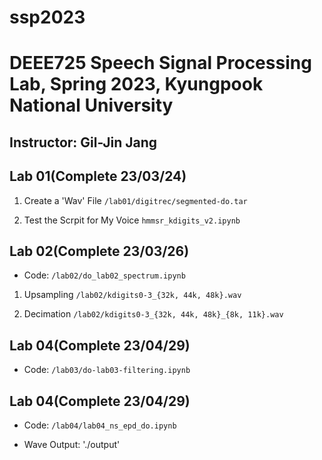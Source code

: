 # ssp2023
# DEEE725 Speech Signal Processing Lab, Spring 2023, Kyungpook National University
## Instructor: Gil-Jin Jang

## Lab 01(Complete 23/03/24)
1. Create a 'Wav' File
  `/lab01/digitrec/segmented-do.tar`
  
2. Test the Scrpit for My Voice `hmmsr_kdigits_v2.ipynb`

## Lab 02(Complete 23/03/26)

- Code: `/lab02/do_lab02_spectrum.ipynb`

1. Upsampling `/lab02/kdigits0-3_{32k, 44k, 48k}.wav`

2. Decimation `/lab02/kdigits0-3_{32k, 44k, 48k}_{8k, 11k}.wav`

## Lab 04(Complete 23/04/29)

- Code: `/lab03/do-lab03-filtering.ipynb`

## Lab 04(Complete 23/04/29)

- Code: `/lab04/lab04_ns_epd_do.ipynb`

- Wave Output: './output'
